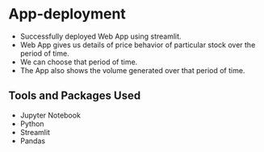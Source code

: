 # App-deployment
- Successfully deployed Web App using streamlit.
- Web App gives us details of price behavior of particular stock over the period of time.
- We can choose that period of time.
- The App also shows the volume generated over that period of time.

## Tools and Packages Used 
- Jupyter Notebook
- Python
- Streamlit
- Pandas


